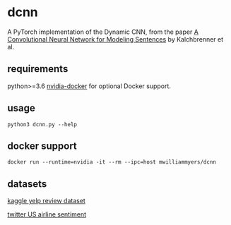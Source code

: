 # dcnn
A PyTorch implementation of the Dynamic CNN, from the paper [A Convolutional Neural Network for Modeling Sentences](https://arxiv.org/abs/1404.2188) by Kalchbrenner et al.

## requirements
python>=3.6
[nvidia-docker](https://github.com/NVIDIA/nvidia-docker) for optional Docker support.

## usage

```
python3 dcnn.py --help
```

## docker support
```
docker run --runtime=nvidia -it --rm --ipc=host mwilliammyers/dcnn
```

## datasets

[kaggle yelp review dataset](https://www.kaggle.com/yelp-dataset/yelp-dataset/downloads/yelp_review.csv)

[twitter US airline sentiment](https://www.kaggle.com/crowdflower/twitter-airline-sentiment/data)
